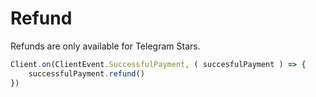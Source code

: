# Refund

Refunds are only available for Telegram Stars.

```ts
Client.on(ClientEvent.SuccessfulPayment, ( succesfulPayment ) => {
    successfulPayment.refund()
})
```